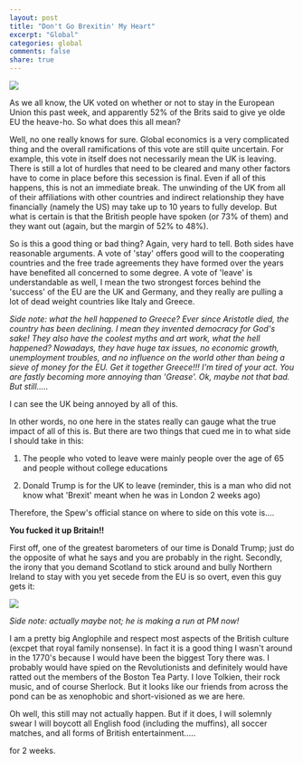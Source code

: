```yaml
---
layout: post
title: "Don't Go Brexitin' My Heart"
excerpt: "Global"
categories: global
comments: false
share: true
---
```


![](https://shawglobalnews.files.wordpress.com/2016/06/british-eu-flag.jpg?quality=70&strip=all&w=720&h=480&crop=1)



As we all know, the UK voted on whether or not to stay in the European Union this past week, and apparently 52% of the Brits said to give ye olde EU the heave-ho. So what does this all mean?

Well, no one really knows for sure. Global economics is a very complicated thing and the overall ramifications of this vote are still quite uncertain. For example, this vote in itself does not necessarily mean the UK is leaving. There is still a lot of hurdles that need to be cleared and many other factors have to come in place before this secession is final. Even if all of this happens, this is not an immediate break. The unwinding of the UK from all of their affiliations with other countries and indirect relationship they have financially (namely the US) may take up to 10 years to fully develop. But what is certain is that the British people have spoken (or 73% of them) and they want out (again, but the margin of 52% to 48%).


So is this a good thing or bad thing? Again, very hard to tell. Both sides have reasonable arguments. A vote of 'stay' offers good will to the cooperating countries and the free trade agreements they have formed over the years have benefited all concerned to some degree. A vote of 'leave' is understandable as well, I mean the two strongest forces behind the 'success' of the EU are the UK and Germany, and they really are pulling a lot of dead weight countries like Italy and Greece. 

*Side note: what the hell happened to Greece? Ever since Aristotle died, the country has been declining. I mean they invented democracy for God's sake! They also have the coolest myths and art work, what the hell happened? Nowadays, they have huge tax issues, no economic growth, unemployment troubles, and no influence on the world other than being a sieve of money for the EU. Get it together Greece!!! I'm tired of your act. You are fastly becoming more annoying than 'Grease'. Ok, maybe not that bad. But still.....* 

I can see the UK being annoyed by all of this.


In other words, no one here in the states really can gauge what the true impact of all of this is. But there are two things that cued me in to what side I should take in this:

1. The people who voted to leave were mainly people over the age of 65 and people without college educations

2. Donald Trump is for the UK to leave (reminder, this is a man who did not know what 'Brexit' meant when he was in London 2 weeks ago)


Therefore, the Spew's official stance on where to side on this vote is....


**You fucked it up Britain!!**


First off, one of the greatest barometers of our time is Donald Trump; just do the opposite of what he says and you are probably in the right. Secondly, the irony that you demand Scotland to stick around and bully Northern Ireland to stay with you yet secede from the EU is so overt, even this guy gets it:


![](https://i.guim.co.uk/img/media/b0c9844f455be7f1fa33f0f4e693c3b405d6a4f0/667_227_2105_1262/master/2105.jpg?w=620&q=55&auto=format&usm=12&fit=max&s=c6cb31d22c65bda5d0b96b401b21b77d)

*Side note: actually maybe not; he is making a run at PM now!*


I am a pretty big Anglophile and respect most aspects of the British culture (excpet that royal family nonsense). In fact it is a good thing I wasn't around in the 1770's because I would have been the biggest Tory there was. I probably would have spied on the Revolutionists and definitely would have ratted out the members of the Boston Tea Party. I love Tolkien, their rock music, and of course Sherlock. But it looks like our friends from across the pond can be as xenophobic and short-visioned as we are here. 


Oh well, this still may not actually happen. But if it does, I will solemnly swear I will boycott all English food (including the muffins), all soccer matches, and all forms of British entertainment.....

for 2 weeks.




